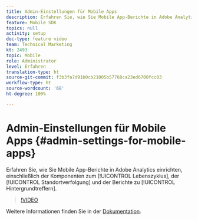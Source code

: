 ```yaml
---
title: Admin-Einstellungen für Mobile Apps
description: Erfahren Sie, wie Sie Mobile App-Berichte in Adobe Analytics einrichten, einschließlich Lebenszykluskomponenten, Standortverfolgung und Berichte zu Hintergrundtreffern.
feature: Mobile SDK
topics: null
activity: setup
doc-type: feature video
team: Technical Marketing
kt: 2493
topic: Mobile
role: Administrator
level: Erfahren
translation-type: ht
source-git-commit: f3b3fa7d91b0cb21005b57768ca23ed6700fcc03
workflow-type: ht
source-wordcount: '68'
ht-degree: 100%

---
```



# Admin-Einstellungen für Mobile Apps {#admin-settings-for-mobile-apps}

Erfahren Sie, wie Sie Mobile App-Berichte in Adobe Analytics einrichten, einschließlich der Komponenten zum [!UICONTROL Lebenszyklus], der [!UICONTROL Standortverfolgung] und der Berichte zu [!UICONTROL Hintergrundtreffern].

>[!VIDEO](https://video.tv.adobe.com/v/25961/?quality=12)

Weitere Informationen finden Sie in der [Dokumentation](https://marketing.adobe.com/resources/help/de_DE/mobile/gs.html).
